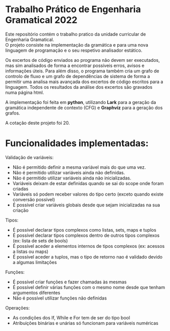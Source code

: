 # Trabalho Prático de Engenharia Gramatical 2022

Este repositório contém o trabalho pratico da unidade curricular de Engenharia Gramatical.  
O projeto consiste na implementação da gramática e para uma nova linguagem de programação e o seu respetivo analisador estático.

Os excertos de código enviados ao programa não devem ser executados, mas sim analisados de forma a encontrar possíveis erros, avisos e informações úteis. Para além disso, o programa também cria um grafo de controlo de fluxo e um grafo de dependências de sistema de forma a permitir uma analisa mais avançada dos excertos de código escritos para a linguagem. Todos os resultados da análise dos excertos são gravados numa página html.

A implementação foi feita em **python**, utilizando **Lark** para a geração da gramática independente de contexto (CFG) e **Graphviz** para a geração dos grafos.

A cotação deste projeto foi 20.

# Funcionalidades implementadas:

Validação de variáveis:
- Não é permitido definir a mesma variável mais do que uma vez.
- Não é permitido utilizar variáveis ainda não definidas.
- Não é permitido utilizar variáveis ainda não inicializadas.
- Variáveis deixam de estar definidas quando se sai do scope onde foram criadas
- Variáveis só podem receber valores do tipo certo (exceto quando existe conversão possível)
- É possível criar variáveis globais desde que sejam inicializadas na sua criação

Tipos:
- É possível declarar tipos complexos como listas, sets, maps e tuplos
- É possível declarar tipos complexos dentro de outros tipos complexos (ex: lista de sets de bools)
- É possível aceder a elementos internos de tipos complexos (ex: acessos a listas ou maps)
- É possível aceder a tuplos, mas o tipo de retorno nao é validado devido a algumas limitações

Funções:
- É possível criar funções e fazer chamadas às mesmas
- É possível definir várias funções com o mesmo nome desde que tenham argumentos diferentes
- Não é possível utilizar funções não definidas

Operações:
- As condições dos If, While e For tem de ser do tipo bool
- Atribuições binárias e unárias só funcionam para variáveis numéricas
